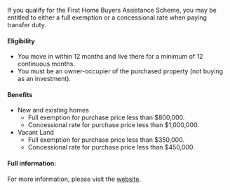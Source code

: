 If you qualify for the First Home Buyers Assistance Scheme, you may be entitled to either a full exemption or a concessional rate when paying transfer duty.

#### Eligibility

- You move in within 12 months and live there for a minimum of 12 continuous months.
- You must be an owner-occupier of the purchased property (not buying as an investment).

#### Benefits

- New and existing homes
  - Full exemption for purchase price less than $800,000.
  - Concessional rate for purchase price less than $1,000,000.
- Vacant Land
  - Full exemption for purchase price less than $350,000.
  - Concessional rate for purchase price less than $450,000.

#### Full information:

For more information, please visit the <a target="_blank" rel="noopener noreferrer" href="https://www.revenue.nsw.gov.au/grants-schemes/first-home-buyer/assistance-scheme">website</a>.
